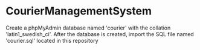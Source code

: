 # CourierManagementSystem 

Create a phpMyAdmin database named 'courier' with the collation 'latin1_swedish_ci'. After the database is created, import the SQL file named 'courier.sql' located in this repository
